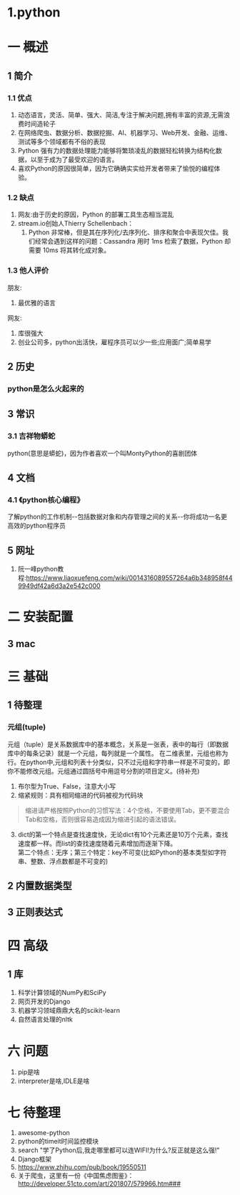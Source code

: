 # 1.python
# 一 概述
## 1 简介
### 1.1 优点
1. 动态语言，灵活、简单、强大、简洁,专注于解决问题,拥有丰富的资源,无需浪费时间造轮子
2. 在网络爬虫、数据分析、数据挖掘、AI、机器学习、Web开发、金融、运维、测试等多个领域都有不俗的表现
3. Python 强有力的数据处理能力能够将繁琐凌乱的数据轻松转换为结构化数据，以至于成为了最受欢迎的语言。
4. 喜欢Python的原因很简单，因为它确确实实给开发者带来了愉悦的编程体验。

### 1.2 缺点
1. 网友:由于历史的原因，Python 的部署工具生态相当混乱
2. stream.io创始人Thierry Schellenbach：
    1. Python 非常棒，但是其在序列化/去序列化、排序和聚合中表现欠佳。我们经常会遇到这样的问题：Cassandra 用时 1ms 检索了数据，Python 却需要 10ms 将其转化成对象。

### 1.3 他人评价
朋友:
1. 最优雅的语言

网友:
1. 库很强大
2. 创业公司多，python出活快，雇程序员可以少一些;应用面广;简单易学

## 2 历史
### python是怎么火起来的

## 3 常识
### 3.1 吉祥物蟒蛇
python(意思是蟒蛇)，因为作者喜欢一个叫MontyPython的喜剧团体

## 4 文档
### 4.1 《python核心编程》
了解python的工作机制--包括数据对象和内存管理之间的关系--你将成功一名更高效的python程序员

## 5 网址
1. 阮一峰python教程:https://www.liaoxuefeng.com/wiki/0014316089557264a6b348958f449949df42a6d3a2e542c000

# 二 安装配置
## 3 mac

# 三 基础
## 1 待整理
### 元组(tuple)
元组（tuple）是关系数据库中的基本概念，关系是一张表，表中的每行（即数据库中的每条记录）就是一个元组，每列就是一个属性。 在二维表里，元组也称为行。在python中,元组和列表十分类似，只不过元组和字符串一样是不可变的，即你不能修改元组。元组通过圆括号中用逗号分割的项目定义。(待补充)

1. 布尔型为True、False，注意大小写
2. 缩紧规则：具有相同缩进的代码被视为代码块
>缩进请严格按照Python的习惯写法：4个空格，不要使用Tab，更不要混合Tab和空格，否则很容易造成因为缩进引起的语法错误。

3. dict的第一个特点是查找速度快，无论dict有10个元素还是10万个元素，查找速度都一样。而list的查找速度随着元素增加而逐渐下降。  
第二个特点：无序；第三个特定：key不可变(比如Python的基本类型如字符串、整数、浮点数都是不可变的)

## 2 内置数据类型

## 3 正则表达式

# 四 高级
## 1 库
1. 科学计算领域的NumPy和SciPy
2. 网页开发的Django
3. 机器学习领域鼎鼎大名的scikit-learn
4. 自然语言处理的nltk

# 六 问题
1. pip是啥
2. interpreter是啥,IDLE是啥

# 七 待整理
1. awesome-python
2. python的timeit时间监控模块
3. search "学了Python后,我走哪里都可以连WIFI!为什么?反正就是这么强!"
4. Django框架
5. https://www.zhihu.com/pub/book/19550511
6. 关于爬虫，这里有一份《中国焦虑图鉴》：http://developer.51cto.com/art/201807/579966.htm###